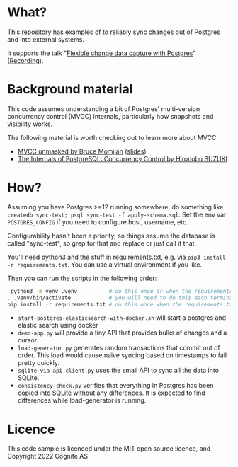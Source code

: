# What?

This repository has examples of to reliably sync changes out of
Postgres and into external systems.

It supports the talk "[Flexible change data capture with Postgres](https://vimeo.com/747697698)"
([Recording](https://vimeo.com/747697698)).

# Background material

This code assumes understanding a bit of Postgres' multi-version
concurrency control (MVCC) internals, particularly how snapshots and
visibility works.

The following material is worth checking out to learn more about MVCC:

- [MVCC unmasked by Bruce Momjian](https://www.youtube.com/watch?v=KVEfxb5lid8) ([slides](https://momjian.us/main/writings/pgsql/mvcc.pdf))
- [The Internals of PostgreSQL: Concurrency Control by Hironobu SUZUKI](https://www.interdb.jp/pg/pgsql05.html)

# How?

Assuming you have Postgres >=12 running somewhere, do something like
`createdb sync-test; psql sync-test -f apply-schema.sql`. Set the env
var `POSTGRES_CONFIG` if you need to configure host, username, etc.

Configurability hasn't been a priority, so things assume the database
is called "sync-test", so grep for that and replace or just call it
that.

You'll need python3 and the stuff in requirements.txt, e.g. via `pip3
install -r requirements.txt`. You can use a virtual environment if you like.

Then you can run the scripts in the following order:

```sh
 python3 -m venv .venv          # do this once or when the requirements.txt changes
. .venv/bin/activate            # you will need to do this each terminal session
pip install -r requirements.txt # do this once when the requirements.txt changes within the active venv
```

* `start-postgres-elasticsearch-with-docker.sh` will start a postgres and elastic search using docker
* `demo-app.py` will provide a tiny API that provides bulks of changes and a cursor.
* `load-generator.py` generates random transactions that commit out of order. This load would cause naïve syncing based on timestamps to fail pretty quickly.
* `sqlite-via-api-client.py` uses the small API to sync all the data into SQLite.
* `consistency-check.py` verifies that everything in Postgres has been copied into SQLite without any differences. It is expected to find differences while load-generator is running.

# Licence

This code sample is licenced under the MIT open source licence, and
Copyright 2022 Cognite AS

